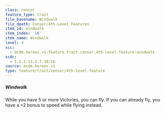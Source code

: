 ```yaml
---
class: censor
feature_type: trait
file_basename: Windwalk
file_dpath: Censor/4th-Level Features
item_id: windwalk
item_index: '16'
item_name: Windwalk
level: 4
scc:
  - mcdm.heroes.v1:feature.trait.censor.4th-level-feature:windwalk
scdc:
  - 1.1.1:13.1.7.10:16
source: mcdm.heroes.v1
type: feature/trait/censor/4th-level-feature
---
```


##### Windwalk

While you have 5 or more Victories, you can fly. If you can already fly, you have a +2 bonus to speed while flying instead.
